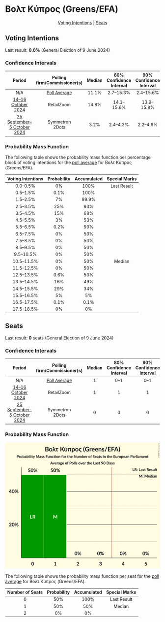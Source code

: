 # Βολτ Κύπρος (Greens/EFA)

<p align="center"><a href="#voting-intentions">Voting Intentions</a> | <a href="#seats">Seats</a></p>

## Voting Intentions

Last result: **0.0%** (General Election of 9 June 2024)

### Confidence Intervals

| Period     | Polling firm/Commissioner(s) | Median | 80% Confidence Interval | 90% Confidence Interval | 95% Confidence Interval | 99% Confidence Interval |
|:----------:|:----------------:|:-----------:|:-----------------------:|:-----------------------:|:-----------------------:|:-----------------------:|
| N/A | [Poll Average](average.html) | 11.1% | 2.7–15.3% | 2.4–15.6% | 2.2–15.8% | 1.9–16.2% |
| [14–16 October 2024](2024-10-16-RetailZoom.html) | RetailZoom | 14.8% | 14.1–15.6% | 13.9–15.8% | 13.7–16.0% | 13.4–16.3% |
| [25 September–5 October 2024](2024-10-05-Symmetron.html) | Symmetron <br> 2Dots | 3.2% | 2.4–4.3% | 2.2–4.6% | 2.0–4.9% | 1.7–5.5% |

### Probability Mass Function

The following table shows the probability mass function per percentage block of voting intentions for the [poll average](average.html) for Βολτ Κύπρος (Greens/EFA).

| Voting Intentions | Probability | Accumulated | Special Marks |
|:-----------------:|:-----------:|:-----------:|:-------------:|
| 0.0–0.5% | 0% | 100% | Last Result |
| 0.5–1.5% | 0.1% | 100% |  |
| 1.5–2.5% | 7% | 99.9% |  |
| 2.5–3.5% | 25% | 93% |  |
| 3.5–4.5% | 15% | 68% |  |
| 4.5–5.5% | 3% | 53% |  |
| 5.5–6.5% | 0.2% | 50% |  |
| 6.5–7.5% | 0% | 50% |  |
| 7.5–8.5% | 0% | 50% |  |
| 8.5–9.5% | 0% | 50% |  |
| 9.5–10.5% | 0% | 50% |  |
| 10.5–11.5% | 0% | 50% | Median |
| 11.5–12.5% | 0% | 50% |  |
| 12.5–13.5% | 0.6% | 50% |  |
| 13.5–14.5% | 16% | 49% |  |
| 14.5–15.5% | 29% | 34% |  |
| 15.5–16.5% | 5% | 5% |  |
| 16.5–17.5% | 0.1% | 0.1% |  |
| 17.5–18.5% | 0% | 0% |  |


## Seats

Last result: **0** seats (General Election of 9 June 2024)

### Confidence Intervals

| Period     | Polling firm/Commissioner(s) | Median | 80% Confidence Interval | 90% Confidence Interval | 95% Confidence Interval | 99% Confidence Interval |
|:----------:|:----------------:|:------:|:-----------------------:|:-----------------------:|:-----------------------:|:-----------------------:|
| N/A | [Poll Average](average.html) | 1 | 0–1 | 0–1 | 0–1 | 0–1 |
| [14–16 October 2024](2024-10-16-RetailZoom.html) | RetailZoom | 1 | 1 | 1 | 1 | 1 |
| [25 September–5 October 2024](2024-10-05-Symmetron.html) | Symmetron <br> 2Dots | 0 | 0 | 0 | 0 | 0 |

### Probability Mass Function

![Graph with seats probability mass function not yet produced](average-seats-pmf-βολτκύπροςgreensefa.png "Seats Probability Mass Function")

The following table shows the probability mass function per seat for the [poll average](average.html) for Βολτ Κύπρος (Greens/EFA).

| Number of Seats | Probability | Accumulated | Special Marks |
|:---------------:|:-----------:|:-----------:|:-------------:|
| 0 | 50% | 100% | Last Result |
| 1 | 50% | 50% | Median |
| 2 | 0% | 0% |  |


